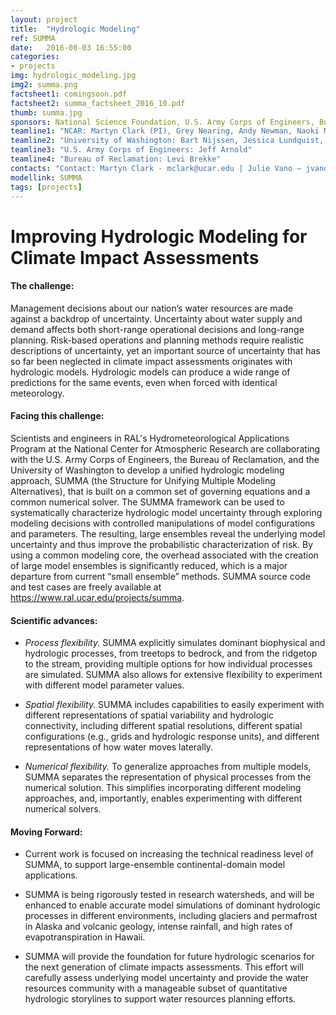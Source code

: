 ```yaml
---
layout: project
title:  "Hydrologic Modeling"
ref: SUMMA
date:   2016-08-03 16:55:00
categories:
- projects
img: hydrologic_modeling.jpg
img2: summa.png
factsheet1: comingsoon.pdf
factsheet2: summa_factsheet_2016_10.pdf
thumb: summa.jpg
sponsors: National Science Foundation, U.S. Army Corps of Engineers, Bureau of Reclamation, NOAA, NASA (check)
teamline1: "NCAR: Martyn Clark (PI), Grey Nearing, Andy Newman, Naoki Mizukami, Nans Addor, Andy Wood, Ethan Gutmann"
teamline2: "University of Washington: Bart Nijssen, Jessica Lundquist, Michael Ou"
teamline3: "U.S. Army Corps of Engineers: Jeff Arnold"
teamline4: "Bureau of Reclamation: Levi Brekke"
contacts: "Contact: Martyn Clark - mclark@ucar.edu | Julie Vano – jvano@ucar.edu"
modellink: SUMMA
tags: [projects]
---
```


# Improving Hydrologic Modeling for Climate Impact Assessments

#### **The challenge:** 

Management decisions about our nation’s water resources are made against a backdrop of uncertainty. Uncertainty about water supply and demand affects both short-range operational decisions and long-range planning. Risk-based operations and planning methods require realistic descriptions of uncertainty, yet an important source of uncertainty that has so far been neglected in climate impact assessments originates with hydrologic models. Hydrologic models can produce a wide range of predictions for the same events, even when forced with identical meteorology.

#### **Facing this challenge:**

Scientists and engineers in RAL's Hydrometeorological Applications Program at the National Center for Atmospheric Research are collaborating with the U.S. Army Corps of Engineers, the Bureau of Reclamation, and the University of Washington to develop a unified hydrologic modeling approach, SUMMA (the Structure for Unifying Multiple Modeling Alternatives), that is built on a common set of governing equations and a common numerical solver. The SUMMA framework can be used to systematically characterize hydrologic model uncertainty through exploring modeling decisions with controlled manipulations of model configurations and parameters. The resulting, large ensembles reveal the underlying model uncertainty and thus improve the probabilistic characterization of risk. By using a common modeling core, the overhead associated with the creation of large model ensembles is significantly reduced, which is a major departure from current “small ensemble” methods. SUMMA source code and test cases are freely available at https://www.ral.ucar.edu/projects/summa.

#### **Scientific advances:**

*   *Process flexibility.* SUMMA explicitly simulates dominant biophysical and hydrologic processes, from treetops to bedrock, and from the ridgetop to the stream, providing multiple options for how individual processes are simulated. SUMMA also allows for extensive flexibility to experiment with different model parameter values.

*   *Spatial flexibility.* SUMMA includes capabilities to easily experiment with different representations of spatial variability and hydrologic connectivity, including different spatial resolutions, different spatial configurations (e.g., grids and hydrologic response units), and different representations of how water moves laterally.

*   *Numerical flexibility.* To generalize approaches from multiple models, SUMMA separates the representation of physical processes from the numerical solution. This simplifies incorporating different modeling approaches, and, importantly, enables experimenting with different numerical solvers.

#### **Moving Forward:** 

*   Current work is focused on increasing the technical readiness level of SUMMA, to support large-ensemble continental-domain model applications.

*   SUMMA is being rigorously tested in research watersheds, and will be enhanced to enable accurate model simulations of dominant hydrologic processes in different environments, including glaciers and permafrost in Alaska and volcanic geology, intense rainfall, and high rates of evapotranspiration in Hawaii.

*   SUMMA will provide the foundation for future hydrologic scenarios for the next generation of climate impacts assessments.  This effort will carefully assess underlying model uncertainty and provide the water resources community with a manageable subset of quantitative hydrologic storylines to support water resources planning efforts.
